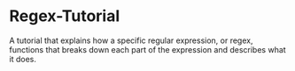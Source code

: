 # Regex-Tutorial
A tutorial that explains how a specific regular expression, or regex, functions that breaks down each part of the expression and describes what it does.
